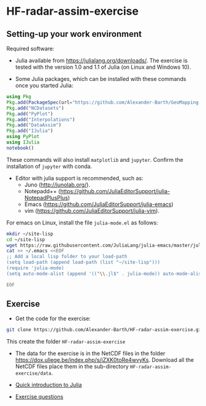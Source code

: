 # HF-radar-assim-exercise


## Setting-up your work environment

Required software:

* Julia available from https://julialang.org/downloads/. The exercise is tested with the version 1.0 and 1.1 of Julia (on Linux and Windows 10).

* Some Julia packages, which can be installed with these commands once you started Julia:

```julia
using Pkg
Pkg.add(PackageSpec(url="https://github.com/Alexander-Barth/GeoMapping.jl", rev="master"))
Pkg.add("NCDatasets")
Pkg.add("PyPlot")
Pkg.add("Interpolations")
Pkg.add("DataAssim")
Pkg.add("IJulia")
using PyPlot
using IJulia
notebook()
```
These commands will also install `matplotlib` and `jupyter`.
Confirm the installation of `jupyter` with conda.

* Editor with julia support is recommended, such as:
   * Juno (http://junolab.org/).
   * Notepadd++ (https://github.com/JuliaEditorSupport/julia-NotepadPlusPlus)
   * Emacs (https://github.com/JuliaEditorSupport/julia-emacs)
   * vim (https://github.com/JuliaEditorSupport/julia-vim).

For emacs on Linux, install the file `julia-mode.el` as follows:

```bash
mkdir ~/site-lisp
cd ~/site-lisp
wget https://raw.githubusercontent.com/JuliaLang/julia-emacs/master/julia-mode.el
cat >> ~/.emacs <<EOF
;; Add a local lisp folder to your load-path
(setq load-path (append load-path (list "~/site-lisp")))
(require 'julia-mode)
(setq auto-mode-alist (append '(("\\.jl$" . julia-mode)) auto-mode-alist))

EOF
```


## Exercise

* Get the code for the exercise:

```bash
git clone https://github.com/Alexander-Barth/HF-radar-assim-exercise.git
```

This create the folder `HF-radar-assim-exercise`

* The data for the exercise is in the NetCDF files in the folder https://dox.uliege.be/index.php/s/iZXK0toRe4wvyKs. Download all the NetCDF files place them in the sub-directory `HF-radar-assim-exercise/data`.


* [Quick introduction to Julia](Julia.md)

* [Exercise questions](https://alexander-barth.github.io/HF-radar-assim-exercise/slides/)


<!--  LocalWords:  assim caen sudo julia NetCDF PyPlot IJulia el cd
 -->
<!--  LocalWords:  mkdir wget emacs EOF setq alist jl dir
 -->

